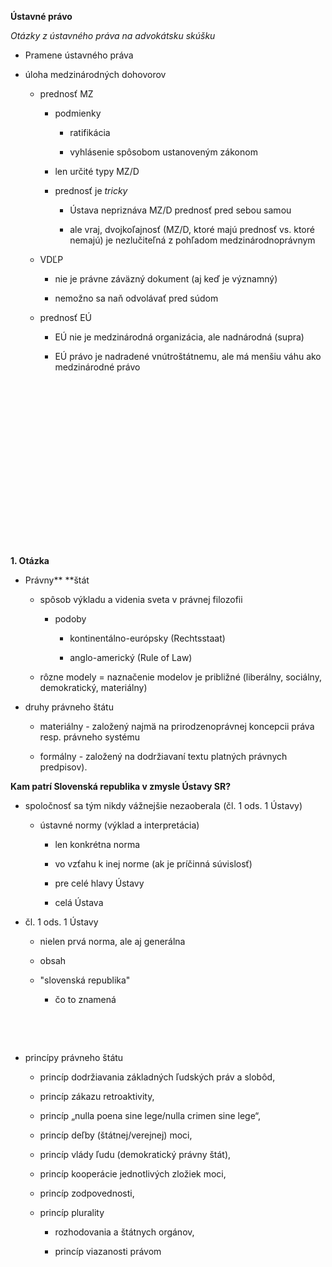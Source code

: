 **Ústavné právo**

*Otázky z ústavného práva na advokátsku skúšku*

-   Pramene ústavného práva

-   úloha medzinárodných dohovorov

    -   prednosť MZ

        -   podmienky

            -   ratifikácia

            -   vyhlásenie spôsobom ustanoveným zákonom

        -   len určité typy MZ/D

        -   prednosť je *tricky*

            -   Ústava nepriznáva MZ/D prednosť pred sebou samou

            -   ale vraj, dvojkoľajnosť (MZ/D, ktoré majú prednosť vs. ktoré
                nemajú) je nezlučiteľná z pohľadom medzinárodnoprávnym

    -   VDĽP

        -   nie je právne záväzný dokument (aj keď je významný)

        -   nemožno sa naň odvolávať pred súdom

    -   prednosť EÚ

        -   EÚ nie je medzinárodná organizácia, ale nadnárodná (supra)

        -   EÚ právo je nadradené vnútroštátnemu, ale má menšiu váhu ako
            medzinárodné právo

 

 

 

 

 

 

 

 

 

**1. Otázka**

-   Právny** **štát

    -   spôsob výkladu a videnia sveta v právnej filozofii

        -   podoby

            -   kontinentálno-európsky (Rechtsstaat)

            -   anglo-americký (Rule of Law)

    -   rôzne modely = naznačenie modelov je približné (liberálny, sociálny,
        demokratický, materiálny)

-   druhy právneho štátu

    -   materiálny - založený najmä na prirodzenoprávnej koncepcii práva resp.
        právneho systému

    -   formálny - založený na dodržiavaní textu platných právnych predpisov).

**Kam patrí Slovenská republika v zmysle Ústavy SR?**

-   spoločnosť sa tým nikdy vážnejšie nezaoberala (čl. 1 ods. 1 Ústavy)

    -   ústavné normy (výklad a interpretácia)

        -   len konkrétna norma

        -   vo vzťahu k inej norme (ak je príčinná súvislosť)

        -   pre celé hlavy Ústavy

        -   celá Ústava

-   čl. 1 ods. 1 Ústavy

    -   nielen prvá norma, ale aj generálna

    -   obsah

    -   "slovenská republika"

        -   čo to znamená

 

 

-   princípy právneho štátu

    -   princíp dodržiavania základných ľudských práv a slobôd,

    -   princíp zákazu retroaktivity,

    -   princíp „nulla poena sine lege/nulla crimen sine lege“,

    -   princíp deľby (štátnej/verejnej) moci,

    -   princíp vlády ľudu (demokratický právny štát),

    -   princíp kooperácie jednotlivých zložiek moci,

    -   princíp zodpovednosti,

    -   princíp plurality

        -   rozhodovania a štátnych orgánov,

        -   princíp viazanosti právom
